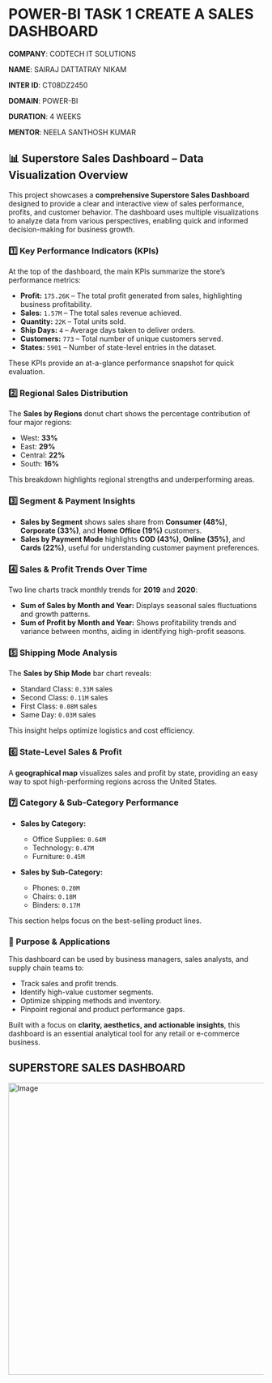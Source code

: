 # POWER-BI TASK 1 CREATE A SALES DASHBOARD

**COMPANY**: CODTECH IT SOLUTIONS

**NAME**: SAIRAJ DATTATRAY NIKAM

**INTER ID**: CT08DZ2450

**DOMAIN**: POWER-BI 

**DURATION**: 4 WEEKS

**MENTOR**: NEELA SANTHOSH KUMAR

## 📊 Superstore Sales Dashboard – Data Visualization Overview

This project showcases a **comprehensive Superstore Sales Dashboard** designed to provide a clear and interactive view of sales performance, profits, and customer behavior. The dashboard uses multiple visualizations to analyze data from various perspectives, enabling quick and informed decision-making for business growth.

### **1️⃣ Key Performance Indicators (KPIs)**

At the top of the dashboard, the main KPIs summarize the store’s performance metrics:

* **Profit:** `175.26K` – The total profit generated from sales, highlighting business profitability.
* **Sales:** `1.57M` – The total sales revenue achieved.
* **Quantity:** `22K` – Total units sold.
* **Ship Days:** `4` – Average days taken to deliver orders.
* **Customers:** `773` – Total number of unique customers served.
* **States:** `5901` – Number of state-level entries in the dataset.

These KPIs provide an at-a-glance performance snapshot for quick evaluation.

### **2️⃣ Regional Sales Distribution**

The **Sales by Regions** donut chart shows the percentage contribution of four major regions:

* West: **33%**
* East: **29%**
* Central: **22%**
* South: **16%**

This breakdown highlights regional strengths and underperforming areas.

### **3️⃣ Segment & Payment Insights**

* **Sales by Segment** shows sales share from **Consumer (48%)**, **Corporate (33%)**, and **Home Office (19%)** customers.
* **Sales by Payment Mode** highlights **COD (43%)**, **Online (35%)**, and **Cards (22%)**, useful for understanding customer payment preferences.

### **4️⃣ Sales & Profit Trends Over Time**

Two line charts track monthly trends for **2019** and **2020**:

* **Sum of Sales by Month and Year:** Displays seasonal sales fluctuations and growth patterns.
* **Sum of Profit by Month and Year:** Shows profitability trends and variance between months, aiding in identifying high-profit seasons.

### **5️⃣ Shipping Mode Analysis**

The **Sales by Ship Mode** bar chart reveals:

* Standard Class: `0.33M` sales
* Second Class: `0.11M` sales
* First Class: `0.08M` sales
* Same Day: `0.03M` sales

This insight helps optimize logistics and cost efficiency.

### **6️⃣ State-Level Sales & Profit**

A **geographical map** visualizes sales and profit by state, providing an easy way to spot high-performing regions across the United States.

### **7️⃣ Category & Sub-Category Performance**

* **Sales by Category:**

  * Office Supplies: `0.64M`
  * Technology: `0.47M`
  * Furniture: `0.45M`
* **Sales by Sub-Category:**

  * Phones: `0.20M`
  * Chairs: `0.18M`
  * Binders: `0.17M`

This section helps focus on the best-selling product lines.

### **📌 Purpose & Applications**

This dashboard can be used by business managers, sales analysts, and supply chain teams to:

* Track sales and profit trends.
* Identify high-value customer segments.
* Optimize shipping methods and inventory.
* Pinpoint regional and product performance gaps.

Built with a focus on **clarity, aesthetics, and actionable insights**, this dashboard is an essential analytical tool for any retail or e-commerce business.

## SUPERSTORE SALES DASHBOARD

<img width="1025" height="577" alt="Image" src="https://github.com/user-attachments/assets/3cc0815c-6c61-40e8-9259-ff28edba3f89" />


